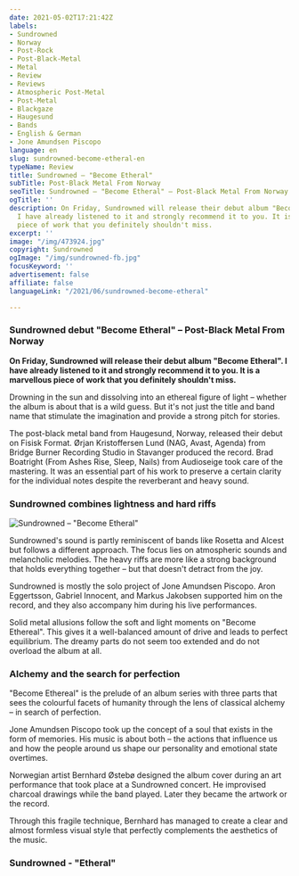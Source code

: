 ```yaml
---
date: 2021-05-02T17:21:42Z
labels:
- Sundrowned
- Norway
- Post-Rock
- Post-Black-Metal
- Metal
- Review
- Reviews
- Atmospheric Post-Metal
- Post-Metal
- Blackgaze
- Haugesund
- Bands
- English & German
- Jone Amundsen Piscopo
language: en
slug: sundrowned-become-etheral-en
typeName: Review
title: Sundrowned – "Become Etheral"
subTitle: Post-Black Metal From Norway
seoTitle: Sundrowned – "Become Etheral" – Post-Black Metal From Norway
ogTitle: ''
description: On Friday, Sundrowned will release their debut album "Become Etheral".
  I have already listened to it and strongly recommend it to you. It is a marvellous
  piece of work that you definitely shouldn't miss.
excerpt: ''
image: "/img/473924.jpg"
copyright: Sundrowned
ogImage: "/img/sundrowned-fb.jpg"
focusKeyword: ''
advertisement: false
affiliate: false
languageLink: "/2021/06/sundrowned-become-etheral"

---
```

### Sundrowned debut "Become Etheral" – Post-Black Metal From Norway

**On Friday, Sundrowned will release their debut album "Become Etheral". I have already listened to it and strongly recommend it to you. It is a marvellous piece of work that you definitely shouldn't miss.**

Drowning in the sun and dissolving into an ethereal figure of light – whether the album is about that is a wild guess. But it's not just the title and band name that stimulate the imagination and provide a strong pitch for stories.

The post-black metal band from Haugesund, Norway, released their debut on Fisisk Format. Ørjan Kristoffersen Lund (NAG, Avast, Agenda) from Bridge Burner Recording Studio in Stavanger produced the record. Brad Boatright (From Ashes Rise, Sleep, Nails) from Audioseige took care of the mastering. It was an essential part of his work to preserve a certain clarity for the individual notes despite the reverberant and heavy sound.

### Sundrowned combines lightness and hard riffs

![Sundrowned – "Become Etheral"](/img/708576.jpg 'Sundrowned – "Become Etheral"')

Sundrowned's sound is partly reminiscent of bands like Rosetta and Alcest but follows a different approach. The focus lies on atmospheric sounds and melancholic melodies. The heavy riffs are more like a strong background that holds everything together – but that doesn't detract from the joy.

Sundrowned is mostly the solo project of Jone Amundsen Piscopo. Aron Eggertsson, Gabriel Innocent, and Markus Jakobsen supported him on the record, and they also accompany him during his live performances.

Solid metal allusions follow the soft and light moments on "Become Ethereal". This gives it a well-balanced amount of drive and leads to perfect equilibrium. The dreamy parts do not seem too extended and do not overload the album at all.

### Alchemy and the search for perfection

"Become Ethereal" is the prelude of an album series with three parts that sees the colourful facets of humanity through the lens of classical alchemy – in search of perfection.

Jone Amundsen Piscopo took up the concept of a soul that exists in the form of memories. His music is about both – the actions that influence us and how the people around us shape our personality and emotional state overtimes.

Norwegian artist Bernhard Østebø designed the album cover during an art performance that took place at a Sundrowned concert. He improvised charcoal drawings while the band played. Later they became the artwork or the record.

Through this fragile technique, Bernhard has managed to create a clear and almost formless visual style that perfectly complements the aesthetics of the music.

### Sundrowned - "Etheral"

<YouTube id="KzhPvnkk938" />